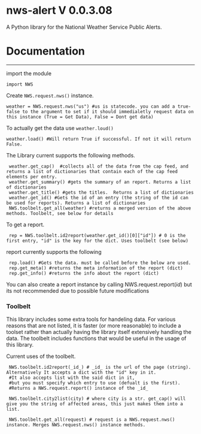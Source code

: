 # nws-alert V 0.0.3.08

A Python library for the National Weather Service Public Alerts. 




# Documentation
---

import the module

    import NWS

Create `NWS.request.nws()` instance.

    weather = NWS.request.nws("us") #us is statecode. you can add a true-false to the argument to set if it should immedialetly request data on this instance (True = Get Data), False = Dont get data)

To actually get the data use `weather.loud()`

    weather.load() #Will return True if successful. If not it will return False.

The Library current supports the following methods.
    

     weather.get_cap()  #collects all of the data from the cap feed, and returns a list of dictionaries that contain each of the cap feed elements per entry.
     weather.get_summary() #gets the summary of an report. Returns a list of dictionaries 
     weather.get_title() #gets the titles.  Returns a list of dictionaries 
     weather.get_id() #Gets the id of an entry (the string of the id can be used for reports). Returns a list of dictionaries 
     NWS.toolbelt.get_all(weather) #returns a merged version of the above methods. Toolbelt, see below for details
	
To get a report. 

     rep = NWS.toolbelt.id2report(weather.get_id()[0]["id"]) # 0 is the first entry, "id" is the key for the dict. Uses toolbelt (see below)
report currently supports the following

     rep.load() #Gets the data. must be called before the below are used.
     rep.get_meta() #returns the meta information of the report (dict)
     rep.get_info() #returns the info about the report (dict)

You can also create a report instance by calling NWS.request.report(_id_) but its not recommended due to possible future modifications

### Toolbelt

This library includes some extra tools for handeling data. For various reasons that are not listed, it is faster (or more reasonable) to include a toolset rather than actually having the library itself extensively handling the data. The toolbelt includes functions that would be useful in the usage of this library.

Current uses of the toolbelt.
     
     NWS.toolbelt.id2report(_id_) # _id_ is the url of the page (string). Alternatively It accepts a dict with the "id" key in it. 
     #It also accepts list with the said dict in it, 
     #but you must specify which entry to use (defualt is the first). 
     #Returns a NWS.request.report() instance of the _id_

     NWS.toolbelt.city2list(city) # where city is a str. get_cap() will give you the string of affected areas, this just makes them into a list.

     NWS.toolbelt.get_all(request) # request is a NWS.request.nws() instance. Merges NWS.request.nws() instance methods.
